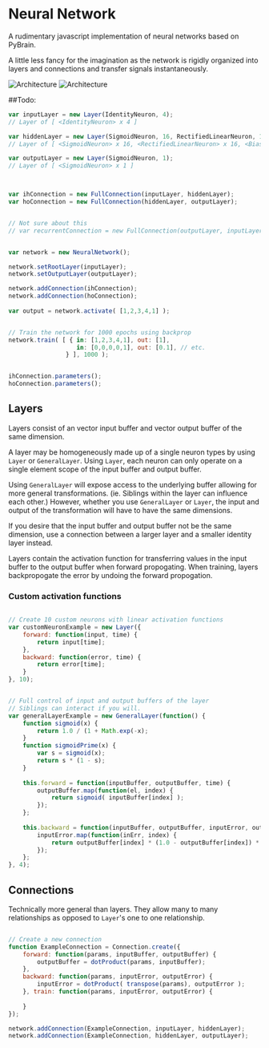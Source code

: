 Neural Network
==============

A rudimentary javascript implementation of neural networks based on PyBrain.

A little less fancy for the imagination as the network is rigidly organized into layers and connections
and transfer signals instantaneously.


![Architecture](https://github.com/EricMok/neuralnetwork0/blob/master/architecture.png)
![Architecture](https://github.com/EricMok/neuralnetwork0/blob/master/recurrentArchitecture.png)


##Todo:

```javascript
var inputLayer = new Layer(IdentityNeuron, 4);
// Layer of [ <IdentityNeuron> x 4 ]

var hiddenLayer = new Layer(SigmoidNeuron, 16, RectifiedLinearNeuron, 16, BiasNeuron, 1); 
// Layer of [ <SigmoidNeuron> x 16, <RectifiedLinearNeuron> x 16, <BiasNeuron> ]

var outputLayer = new Layer(SigmoidNeuron, 1);
// Layer of [ <SigmoidNeuron> x 1 ]



var ihConnection = new FullConnection(inputLayer, hiddenLayer);
var hoConnection = new FullConnection(hiddenLayer, outputLayer);


// Not sure about this
// var recurrentConnection = new FullConnection(outputLayer, inputLayer);


var network = new NeuralNetwork();

network.setRootLayer(inputLayer);
network.setOutputLayer(outputLayer);

network.addConnection(ihConnection);
network.addConnection(hoConnection);
    
var output = network.activate( [1,2,3,4,1] );


// Train the network for 1000 epochs using backprop
network.train( [ { in: [1,2,3,4,1], out: [1],
                   in: [0,0,0,0,1], out: [0.1], // etc.
                } ], 1000 ); 


ihConnection.parameters();
hoConnection.parameters();

```

## Layers

Layers consist of an vector input buffer and vector output buffer of the same dimension.

A layer may be homogeneously made up of a single neuron types by using `Layer` or `GeneralLayer`.
Using `Layer`, each neuron can only operate on a single element scope of the input buffer and output buffer.

Using `GeneralLayer` will expose access to the underlying buffer allowing for more general transformations. (ie. Siblings
within the layer can influence each other.) However, whether you use `GeneralLayer` or `Layer`, the input and output
of the transformation will have to have the same dimensions.

If you desire that the input buffer and output buffer not be the same dimension, 
use a connection between a larger layer and a smaller identity layer instead.

Layers contain the activation function for transferring values in the input buffer to the output buffer when forward propogating.
When training, layers backpropogate the error by undoing the forward propogation.


### Custom activation functions

```javascript

// Create 10 custom neurons with linear activation functions
var customNeuronExample = new Layer({
    forward: function(input, time) {
        return input[time];
    },
    backward: function(error, time) {
        return error[time];
    }
}, 10);


// Full control of input and output buffers of the layer
// Siblings can interact if you will.
var generalLayerExample = new GeneralLayer(function() {
    function sigmoid(x) {
        return 1.0 / (1 + Math.exp(-x);
    }
    function sigmoidPrime(x) {
        var s = sigmoid(x);
        return s * (1 - s);
    }
    
    this.forward = function(inputBuffer, outputBuffer, time) {
        outputBuffer.map(function(el, index) {
            return sigmoid( inputBuffer[index] );
        });
    };
    
    this.backward = function(inputBuffer, outputBuffer, inputError, outputError, time) {
        inputError.map(function(inErr, index) {
            return outputBuffer[index] * (1.0 - outputBuffer[index]) * outputError[index];
        });
    };
}, 4);

```

## Connections

Technically more general than layers. They allow many to many relationships as opposed to `Layer`'s one to one relationship.



```javascript

// Create a new connection
function ExampleConnection = Connection.create({
    forward: function(params, inputBuffer, outputBuffer) {
        outputBuffer = dotProduct(params, inputBuffer);
    },
    backward: function(params, inputError, outputError) {
        inputError = dotProduct( transpose(params), outputError );
    }, train: function(params, inputError, outputError) {
        
    }
});

network.addConnection(ExampleConnection, inputLayer, hiddenLayer);
network.addConnection(ExampleConnection, hiddenLayer, outputLayer);

```


